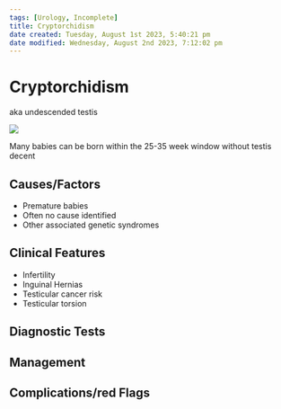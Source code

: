 ```yaml
---
tags: [Urology, Incomplete]
title: Cryptorchidism
date created: Tuesday, August 1st 2023, 5:40:21 pm
date modified: Wednesday, August 2nd 2023, 7:12:02 pm
---
```




# Cryptorchidism

aka undescended testis

![](https://i.imgur.com/TEOIepH.png)

Many babies can be born within the 25-35 week window without testis decent

## Causes/Factors

- Premature babies
- Often no cause identified
- Other associated genetic syndromes

## Clinical Features

- Infertility
- Inguinal Hernias
- Testicular cancer risk
- Testicular torsion

## Diagnostic Tests

## Management

## Complications/red Flags
